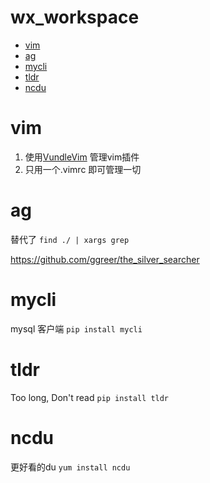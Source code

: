 wx_workspace
============

<!-- vim-markdown-toc GFM -->
* [vim](#vim)
* [ag](#ag)
* [mycli](#mycli)
* [tldr](#tldr)
* [ncdu](#ncdu)

<!-- vim-markdown-toc -->

# vim

1. 使用[VundleVim](https://github.com/VundleVim/Vundle.vim) 管理vim插件
1. 只用一个.vimrc 即可管理一切

# ag

替代了 `find ./ | xargs grep`

https://github.com/ggreer/the_silver_searcher

# mycli

mysql 客户端 `pip install mycli`

# tldr

Too long, Don't read `pip install tldr`

# ncdu

更好看的du `yum install ncdu`
